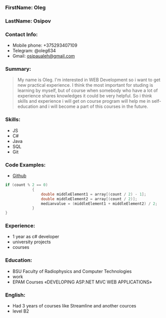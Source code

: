### FirstName: Oleg   
### LastName: Osipov

### Contact Info:

- Mobile phone: +375293407109
- Telegram: @oleg634
- Gmail: osipaualeh@gmail.com

### Summary:
> My name is Oleg. I'm interested in WEB Development so i want to get new practical experience. I think the most important for studing is learning by myself, but of course when somebody who have a lot of experience shares knowledges it could be very helpful. So i think skills and experience i will get on course program will help me in self-education and i will become a part of this courses in the future.

### Skills:

- JS
- C#
- Java
- SQL
- Git

### Code Examples:
- [Github](https://github.com/olegsgit)

```c#
if (count % 2 == 0)
            {
                double middleElement1 = array[(count / 2) - 1];
                double middleElement2 = array[(count / 2)];
                medianvalue = (middleElement1 + middleElement2) / 2;
            }
}
```

### Experience:
- 1 year as с# developer
- university projects
- courses

### Education:
- BSU Faculty of Radiophysics and Computer Technologies
- work
- EPAM Courses «DEVELOPING ASP.NET MVC WEB APPLICATIONS»

### English:
- Had 3 years of courses like Streamline and another cources
- level B2
